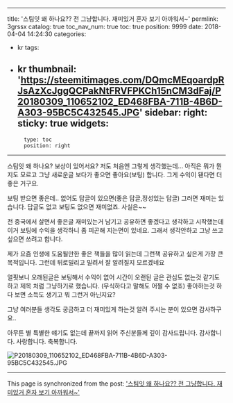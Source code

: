 
---
title: '스팀잇 왜 하나요??    전 그냥합니다. 재미있거  혼자 보기 아까워서~'
permlink: 3grssx
catalog: true
toc_nav_num: true
toc: true
position: 9999
date: 2018-04-04 14:24:30
categories:
- kr
tags:
- kr
thumbnail: 'https://steemitimages.com/DQmcMEqoardpRJsAzXcJggQCPakNtFRVFPKCh15nCM3dFaj/P20180309_110652102_ED468FBA-711B-4B6D-A303-95BC5C432545.JPG'
sidebar:
    right:
        sticky: true
widgets:
    -
        type: toc
        position: right
---


스팀잇 왜 하나요?
보상이 있어서요?  저도 처음엔 그렇게 생각했는데...
아직은 뭐가 뭔지도 모르고 그냥 새로운글 보다가 좋으면 좋아요(보팅) 합니다.
그게 수익이 됀다면 더 좋은 거구요.

보팅 받으면 좋은데..  없어도 답글이 있으면(좋은 답글,정성있는 답글) 그러면 재미는 있습니다.
답글도 없고 보팅도 없으면 재미없죠. 사실은~~

전 중국에서 살면서 좋은글 재미있는거 남기고 공유하면 좋겠다고 생각하고 시작했는데
이거 보팅에 수익을 생각하니 좀 피곤해 지는면이 있네요.
그래서 생각안하고 그냥 쓰고 싶으면 쓰려고 합니다.

제가 요즘 인생에 도움될만한 좋은 책들을 많이 읽는데
그런책 공유하고 싶은게 가장 큰 목적입니다.
그런데 뒤로밀리고 밀려서 잘 알려질지 모르겠네요

얼핏보니 오래된글은 보팅해서 수익이 없어  시간이 오랜된 글은 관심도 없는것 같기도 하고
제목 처럼 그냥하기로 했습니다. (무식하다고 말해도 어쩔 수 없죠)
좋아하는것 하다 보면 소득도 생기고  뭐 그런거 아닌지요?

그냥 여러분들 생각도 궁금하고 더 재미있게 하는것 알려 주시는 분이 있으면
감사하구요..  

아무튼 별 특별한 얘기도 없는데 끝까지 읽어 주신분들께 깊이 감사드립니다.
감사합니다. 사랑합니다. 축복합니다.

![P20180309_110652102_ED468FBA-711B-4B6D-A303-95BC5C432545.JPG](https://steemitimages.com/DQmcMEqoardpRJsAzXcJggQCPakNtFRVFPKCh15nCM3dFaj/P20180309_110652102_ED468FBA-711B-4B6D-A303-95BC5C432545.JPG)

- - -

This page is synchronized from the post: ['스팀잇 왜 하나요??    전 그냥합니다. 재미있거  혼자 보기 아까워서~'](https://steemit.com/@kibumh/3grssx)
